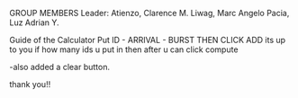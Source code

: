 GROUP MEMBERS
Leader: Atienzo, Clarence M.
Liwag, Marc Angelo
Pacia, Luz Adrian Y.


Guide of the Calculator
Put ID - ARRIVAL - BURST THEN CLICK ADD
its up to you if how many ids u put in then after u can click compute 

-also added a clear button.

thank you!!
